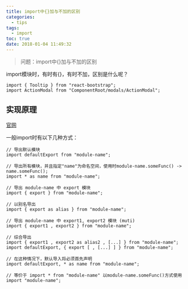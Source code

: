 ```yaml
---
title: import中{}加与不加的区别
categories:
  - tips
tags:
  - import
toc: true
date: 2018-01-04 11:49:32
---
```

> 问题：import中{}加与不加的区别

import模块时，有时有{}，有时不加，区别是什么呢？
```
import { Tooltip } from "react-bootstrap";
import ActionModal from "ComponentRoot/modals/ActionModal";
```
<!-- more -->

## 实现原理

[官网](https://developer.mozilla.org/zh-CN/docs/Web/JavaScript/Reference/Statements/import)

一般import时有以下几种方式：
```
// 导出默认模块
import defaultExport from "module-name";

// 导出所有模块，并且指定"name"为命名空间，使用时module-name.someFunc() -> name.someFunc();
import * as name from "module-name";

// 导出 module-name 中 export 模块
import { export } from "module-name";

// 以别名导出
import { export as alias } from "module-name";

// 导出 module-name 中 export1, export2 模块 (muti)
import { export1 , export2 } from "module-name";

// 综合导出
import { export1 , export2 as alias2 , [...] } from "module-name";
import defaultExport, { export [ , [...] ] } from "module-name";

// 在这种情况下，默认导入将必须首先声明
import defaultExport, * as name from "module-name";

// 等价于 import * from "module-name" 以module-name.someFunc()方式使用
import "module-name";
```
